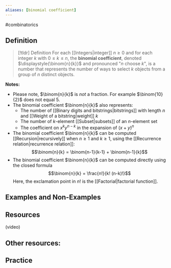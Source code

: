 ```yaml
---
aliases: [binomial coefficient]
--- 
```


#combinatorics 

## Definition 

> [!tldr] Definition
> For each [[Integers|integer]] $n \geq 0$ and for each integer $k$ with $0 \leq k \leq n$, the **binomial coefficient**, denoted $\displaystyle{\binom{n}{k}}$ and pronounced "$n$ choose $k$", is a number that represents the number of ways to select $k$ objects from a group of $n$ distinct objects. 

**Notes:**

- Please note, $\binom{n}{k}$ is *not* a fraction. For example $\binom{10}{2}$ does not equal $5$. 
- The binomial coefficient $\binom{n}{k}$ also represents: 
	- The number of [[Binary digits and bitstrings|bitstrings]] with length $n$ and [[Weight of a bitstring|weight]] $k$ 
	- The number of $k$-element [[Subset|subsets]] of an $n$-element set 
	- The coefficient on $x^ky^{n-k}$ in the expansion of $(x+y)^n$
- The binomial coefficient $\binom{n}{k}$ can be computed [[Recursion|recursively]] when $n \geq 1$ and $k \geq 1$, using the [[Recurrence relation|recurrence relation]]: 
$$\binom{n}{k} = \binom{n-1}{k-1} + \binom{n-1}{k}$$
- The binomial coefficient $\binom{n}{k}$ can be computed directly using the closed formula
$$\binom{n}{k} = \frac{n!}{k! (n-k)!}$$
Here, the exclamation point in $n!$ is the [[Factorial|factorial function]]. 

## Examples and Non-Examples

## Resources 

(video)

Other resources: 
- 

## Practice 
